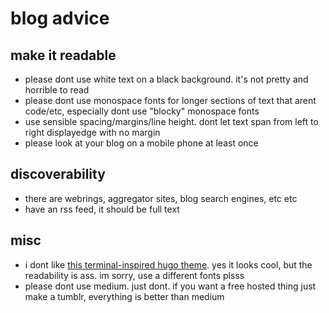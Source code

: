 # blog advice

## make it readable
* please dont use white text on a black background. it's not pretty and horrible to read
* please dont use monospace fonts for longer sections of text that arent code/etc, especially dont use "blocky" monospace fonts
* use sensible spacing/margins/line height. dont let text span from left to right displayedge with no margin
* please look at your blog on a mobile phone at least once

## discoverability
* there are webrings, aggregator sites, blog search engines, etc etc
* have an rss feed, it should be full text

## misc
* i dont like [this terminal-inspired hugo theme](https://github.com/panr/hugo-theme-terminal). yes it looks cool, but the readability is ass. im sorry, use a different fonts plsss
* please dont use medium. just dont. if you want a free hosted thing just make a tumblr, everything is better than medium
